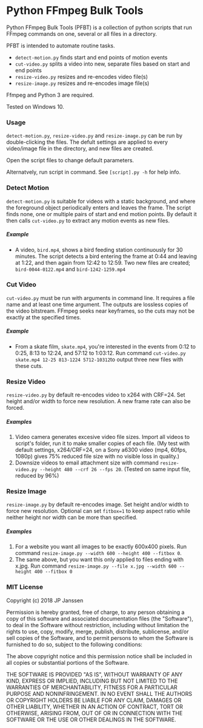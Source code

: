 # Python FFmpeg Bulk Tools  

Python FFmpeg Bulk Tools (PFBT) is a collection of python scripts that run FFmpeg commands on one, several or all files in a directory.

PFBT is intended to automate routine tasks.
- `detect-motion.py` finds start and end points of motion events
- `cut-video.py` splits a video into new, separate files based on start and end points
- `resize-video.py` resizes and re-encodes video file(s)
- `resize-image.py` resizes and re-encodes image file(s)

Ffmpeg and Python 3 are required.

Tested on Windows 10.

### Usage

`detect-motion.py`, `resize-video.py` and `resize-image.py` can be run by double-clicking the files. The defult settings are applied to every video/image file in the directory, and new files are created.

Open the script files to change default parameters.

Alternatvely, run script in command. See `[script].py -h` for help info.

### Detect Motion
`detect-motion.py` is suitable for videos with a static background, and where the foreground object periodically enters and leaves the frame. The script finds none, one or multiple pairs of start and end motion points. By default it then calls `cut-video.py` to extract any motion events as new files.
##### Example
* A video, `bird.mp4`, shows a bird feeding station continuously for 30 minutes. The script detects a bird entering the frame at 0:44 and leaving at 1:22, and then again from 12:42 to 12:59. Two new files are created; `bird-0044-0122.mp4` and `bird-1242-1259.mp4`

### Cut Video
`cut-video.py` must be run with arguments in command line. It requires a file name and at least one time argument. The outputs are lossless copies of the video bitstream. FFmpeg seeks near keyframes, so the cuts may not be exactly at the specified times. 
##### Example
* From a skate film, `skate.mp4`, you're interested in the events from 0:12 to 0:25, 8:13 to 12:24, and 57:12 to 1:03:12. Run command `cut-video.py skate.mp4 12-25 813-1224 5712-10312`to output three new files with these cuts.

### Resize Video
`resize-video.py` by default re-encodes video to x264 with CRF=24. Set height and/or width to force new resolution. A new frame rate can also be forced.  
##### Examples
1) Video camera generates excesive video file sizes. Import all videos to script's folder, run it to make smaller copies of each file. (My test with default settings, x264/CRF=24, on a Sony a6300 video (mp4, 60fps, 1080p) gives 75% reduced file size with no visible loss in quality.)
2) Downsize videos to email attachment size with command `resize-video.py --height 480 --crf 26 --fps 20`. (Tested on same input file, reduced by 96%)

### Resize Image
`resize-image.py` by default re-encodes image. Set height and/or width to force new resolution. Optional can set `fitbox=1` to keep aspect ratio while neither height nor width can be more than specified.  
##### Examples
1) For a website you want all images to be exactly 600x400 pixels. Run command `resize-image.py --width 600 --height 400 --fitbox 0`.
2) The same above, but you want this only applied to files ending with x.jpg. Run command `resize-image.py --file x.jpg --width 600 --height 400 --fitbox 0`

### MIT License

Copyright (c) 2018 JP Janssen

Permission is hereby granted, free of charge, to any person obtaining a copy
of this software and associated documentation files (the "Software"), to deal
in the Software without restriction, including without limitation the rights
to use, copy, modify, merge, publish, distribute, sublicense, and/or sell
copies of the Software, and to permit persons to whom the Software is
furnished to do so, subject to the following conditions:

The above copyright notice and this permission notice shall be included in all
copies or substantial portions of the Software.

THE SOFTWARE IS PROVIDED "AS IS", WITHOUT WARRANTY OF ANY KIND, EXPRESS OR
IMPLIED, INCLUDING BUT NOT LIMITED TO THE WARRANTIES OF MERCHANTABILITY,
FITNESS FOR A PARTICULAR PURPOSE AND NONINFRINGEMENT. IN NO EVENT SHALL THE
AUTHORS OR COPYRIGHT HOLDERS BE LIABLE FOR ANY CLAIM, DAMAGES OR OTHER
LIABILITY, WHETHER IN AN ACTION OF CONTRACT, TORT OR OTHERWISE, ARISING FROM,
OUT OF OR IN CONNECTION WITH THE SOFTWARE OR THE USE OR OTHER DEALINGS IN THE
SOFTWARE.



